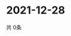 # 2021-12-28
  共 0条

  <!-- BEGIN -->
  <!-- 最后更新时间Tue Dec 28 2021 15:05:42 GMT+0000 (Coordinated Universal Time) -->
  
  <!-- END -->
  
  